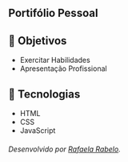 ## Portifólio Pessoal

## 🎯 Objetivos 
- Exercitar Habilidades
- Apresentação Profissional

## 🚀 Tecnologias
- HTML
- CSS
- JavaScript

###### Desenvolvido por [Rafaela Rabelo](https://linkedin.com/in/rafaelarsouza).
